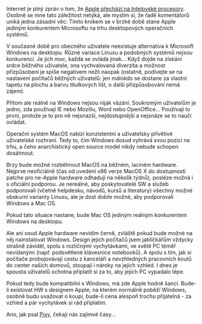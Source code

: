 <!-- dcterms:identifier = riderweblog#207 -->
<!-- dcterms:title = Přechod Apple na Intel: Má se Microsoft děsit? -->
<!-- dcterms:abstract = Mírná hysterie okolo přechodu Macků na Intelovské procesory se mne osobně netýká. Ale přesto mi přijde, že řadě komentátorů něco zásadního uniká. -->
<!-- np9:categoryId = 2 -->
<!-- x4w:category = Lidé a jiná zvěř -->
<!-- np9:authorId = 1 -->
<!-- np9:authorEmail = michal.valasek@altairis.cz -->
<!-- dcterms:creator = Michal Altair Valášek -->
<!-- dcterms:created = 2005-06-07T02:48:20.833+02:00 -->
<!-- dcterms:dateAccepted = 2005-06-07T02:48:20.833+02:00 -->

Internet je plný zpráv o tom, že [Apple přechází na Intelovské procesory](http://www.pixy.cz/pixylophone/2005_06_archiv.html#1118100008). Osobně se mne tato záležitost netýká, ale myslím si, že řadě komentátorů uniká jedna zásadní věc: Tímto krokem se v brzké době stane Apple jediným konkurentem Microsoftu na trhu desktopových operačních systémů.

V současné době pro obecného uživatele neexistuje alternativa k Microsoft Windows na desktopu. Různé variace Linuxu a podobných systémů *nejsou* konkurencí. Je jich moc, každá se ovládá jinak... Když dojde na získání srdce běžného uživatele, ona vychvalovaná diverzita a možnost přizpůsobení je spíše negativem nežli naopak (ostatně, podívejte se na nastavení počítačů běžných uživatelů: jen málokdo se dostane za vlastní tapetu na plochu a barvu titulkových lišt, o další přizpůsobování nemá zájem).

Přitom ale reálně na Windows nejsou nijak vázáni. Soukromým uživatelům je jedno, zda používají IE nebo Mozillu, Word nebo OpenOffice... Používají to první, protože je to pro ně nejsnazší, nejdostupnější a nejsnáze se to naučí ovládat.

Operační systém MacOS nabízí konzistentní a uživatelsky přívětivé uživatelské rozhraní. Tedy to, čím Windows dosud vyhrává svou pozici na trhu, a čeho anarchistický open source model nikdy nebude schopen dosáhnout.

Brzy bude možné rozběhnout MacOS na běžném, laciném hardware. Nejprve neoficiálně (čas od uvedení x86 verze MacOS X do dostupnosti patche pro ne-Apple hardware odhaduji na několik týdnů), posléze možná i s oficiální podporou. Je nereálné, aby poskytovatelé SW a služeb podporovali (včetně helpdesku, návodů, kursů a literatury) všechny možné obskurní varianty Linuxu, ale je dost dobře možné, aby podporovali Windows a Mac OS.

Pokud tato situace nastane, bude Mac OS jediným reálným konkurentem Windows na desktopu.

Ale ani osud Apple hardware nevidím černě, zvláště pokud bude možné na něj nainstalovat Windows. Design jejich počítačů jsem jablíčkářům vždycky strašně záviděl, spolu s rozličnými vychytávkami, ve světě PC téměř nevídanými (např. podsvětlené klávesnice notebooků). A spolu s tím, jak si počítače probojovávají cestu z kanceláří a nevzhledných pracovních koutů do center našich domovů, stoupají i nároky na jejich vzhled. I dnes je spousta uživatelů ochotna připlatit si za to, aby jejich PC vypadalo lépe. 

Pokud tedy bude kompatibilní s Windows, má zde Apple hodně šancí. Bude-li existovat HW s designem Apple, na kterém normálně poběží Windows, osobně budu uvažovat o koupi, bude-li cena alespoň trochu přijatelná - za vzhled a pár vychytávek si rád připlatím.

Ano, jak psal [Pixy](http://www.pixy.cz/pixylophone/2005_06_archiv.html#1118100008), čekají nás zajímvé časy...